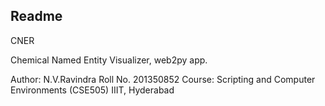 ## Readme

CNER

Chemical Named Entity Visualizer, web2py app.

Author: N.V.Ravindra
Roll No. 201350852
Course: Scripting and Computer Environments (CSE505)
IIIT, Hyderabad
